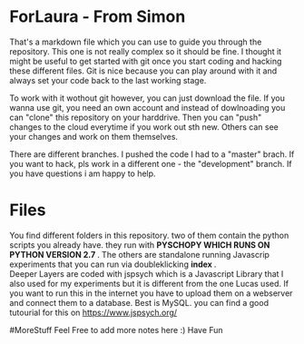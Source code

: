 # ForLaura - From Simon

That's a markdown file which you can use to guide you through the repository. 
This one is not really complex so it should be fine.
I thought it might be useful to get started with git once you start coding and hacking these different files.
Git is nice because you can play around with it and always set your code back to the last working stage.

To work with it wothout git however, you can just download the file.
If you wanna use git, you need an own account and instead of dowlnoading you can "clone" this repository on your harddrive.
Then you can "push" changes to the cloud everytime if you work out sth new.
Others can see your changes and work on them themselves.

There are different branches. I pushed the code I had to a "master" brach. If you want to hack, pls work
in a different one - the "development" branch.
If you have questions i am happy to help.

# Files
You find different folders in this repository. 
two of them contain the python scripts you already have.
they run with <strong> PYSCHOPY WHICH RUNS ON PYTHON VERSION 2.7 </strong>.
The others are standalone running Javascrip experiments that you can run via doubleklicking 
<strong> index </strong>. <br>
Deeper Layers are coded with jspsych which is a Javascript Library that I also used for my experiments but 
it is different from the one Lucas used. If you want to run this in the internet you have to upload them on a webserver and connect them
to a database. Best is MySQL.
you can find a good tutourial for this on https://www.jspsych.org/

#MoreStuff
Feel Free to add more notes here :)
Have Fun